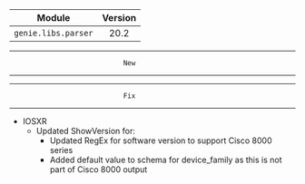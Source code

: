 | Module                  | Version       |
| ------------------------|:-------------:|
| ``genie.libs.parser``   |     20.2      |

--------------------------------------------------------------------------------
                                New
--------------------------------------------------------------------------------


--------------------------------------------------------------------------------
                                Fix
--------------------------------------------------------------------------------

* IOSXR
    * Updated ShowVersion for:
        * Updated RegEx for software version to support Cisco 8000 series
        * Added default value to schema for device_family as this is not part of Cisco 8000 output
        